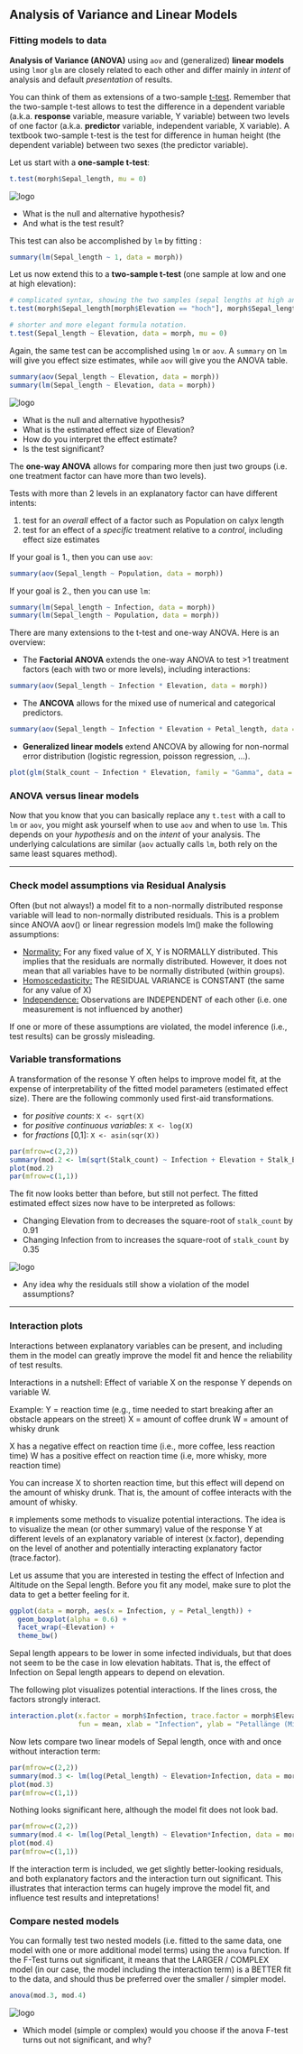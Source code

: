 ## Analysis of Variance and Linear Models

### Fitting models to data

**Analysis of Variance (ANOVA)** using `aov` and (generalized) **linear models** using `lm`or `glm` are closely related to each other and differ mainly in *intent* of analysis and default *presentation* of results.

You can think of them as extensions of a two-sample [t-test](https://en.wikipedia.org/wiki/Student%27s_t-test). Remember that the two-sample t-test allows to test the difference in a dependent variable (a.k.a. **response** variable, measure variable, Y variable) between two levels of one factor (a.k.a. **predictor** variable, independent variable, X variable). A textbook two-sample t-test is the test for difference in human height (the dependent variable) between two sexes (the predictor variable).

Let us start with a **one-sample t-test**:

```R
t.test(morph$Sepal_length, mu = 0)
```

![logo]
- What is the null and alternative hypothesis? 
- And what is the test result?

This test can also be accomplished by `lm` by fitting :

```R
summary(lm(Sepal_length ~ 1, data = morph))
```

Let us now extend this to a **two-sample t-test** (one sample at low and one at high elevation):

```R
# complicated syntax, showing the two samples (sepal lengths at high and low elevation)
t.test(morph$Sepal_length[morph$Elevation == "hoch"], morph$Sepal_length[morph$Elevation == "tief"], data = morph, mu = 0)

# shorter and more elegant formula notation. 
t.test(Sepal_length ~ Elevation, data = morph, mu = 0)
```

Again, the same test can be accomplished using `lm` or `aov`. A `summary` on `lm` will give you effect size estimates, while `aov` will give you the ANOVA table.

```R
summary(aov(Sepal_length ~ Elevation, data = morph))
summary(lm(Sepal_length ~ Elevation, data = morph))
```

![logo]
- What is the null and alternative hypothesis? 
- What is the estimated effect size of Elevation?
- How do you interpret the effect estimate?
- Is the test significant?


The **one-way ANOVA** allows for comparing more then just two groups (i.e. one treatment factor can have more than two levels). 

Tests with more than 2 levels in an explanatory factor can have different intents: 
1. test for an *overall* effect of a factor such as Population on calyx length
2. test for an effect of a *specific* treatment relative to a *control*, including effect size estimates

If your goal is 1., then you can use `aov`:

```R
summary(aov(Sepal_length ~ Population, data = morph))

```

If your goal is 2., then you can use `lm`:

```R
summary(lm(Sepal_length ~ Infection, data = morph))
summary(lm(Sepal_length ~ Population, data = morph))
```

There are many extensions to the t-test and one-way ANOVA. Here is an overview:

- The **Factorial ANOVA** extends the one-way ANOVA to test >1 treatment factors (each with two or more levels), including interactions:
```R
summary(aov(Sepal_length ~ Infection * Elevation, data = morph))

```
- The **ANCOVA** allows for the mixed use of numerical and categorical predictors.

```R
summary(aov(Sepal_length ~ Infection * Elevation + Petal_length, data = morph))
```
- **Generalized linear models** extend ANCOVA by allowing for non-normal error distribution (logistic regression, poisson regression, ...).
```R
plot(glm(Stalk_count ~ Infection * Elevation, family = "Gamma", data = morph))
```

### ANOVA versus linear models
Now that you know that you can basically replace any `t.test` with a call to `lm` or `aov`, you might ask yourself when to use `aov` and when to use `lm`. This depends on your *hypothesis* and on the *intent* of your analysis. The underlying calculations are similar (`aov` actually calls `lm`, both rely on the same least squares method).

***

### Check model assumptions via Residual Analysis
Often (but not always!) a model fit to a non-normally distributed response variable will lead to non-normally distributed residuals. This is a problem since ANOVA aov() or linear regression models lm() make the following assumptions:
  
- [Normality:](https://en.wikipedia.org/wiki/Normal_distribution) For any fixed value of X, Y is NORMALLY distributed. This implies that the residuals are normally distributed. However, it does not mean that all variables have to be normally distributed (within groups).
- [Homoscedasticity:](https://en.wikipedia.org/wiki/Homoscedasticity) The RESIDUAL VARIANCE is CONSTANT (the same for any value of X)
- [Independence:](https://en.wikipedia.org/wiki/Independence_(probability_theory)) Observations are INDEPENDENT of each other (i.e. one measurement is not influenced by another)

If one or more of these assumptions are violated, the model inference (i.e., test results) can be grossly misleading.


### Variable transformations
A transformation of the resonse Y often helps to improve model fit, at the expense of interpretability of the fitted model parameters (estimated effect size). There are the following commonly used first-aid transformations.

- for *positive counts*:               `X <- sqrt(X)`
- for *positive continuous variables*: `X <- log(X)`
- for *fractions* [0,1]:               `X <- asin(sqr(X))`

```R
par(mfrow=c(2,2))
summary(mod.2 <- lm(sqrt(Stalk_count) ~ Infection + Elevation + Stalk_Elevation, data = morph))
plot(mod.2)
par(mfrow=c(1,1))
```

The fit now looks better than before, but still not perfect. The fitted estimated effect sizes now have to be interpreted as follows:

- Changing Elevation from <high> to <tow> decreases the square-root of `stalk_count` by 0.91
- Changing Infection from <healthy> to <infected> increases the square-root of `stalk_count` by 0.35

![logo]
- Any idea why the residuals still show a violation of the model assumptions?

***

### Interaction plots
Interactions between explanatory variables can be present, and including them in the model can greatly improve the model fit and hence the reliability of test results.

Interactions in a nutshell: Effect of variable X on the response Y depends on variable W.

Example: 
Y = reaction time (e.g., time needed to start breaking after an obstacle appears on the street)
X = amount of coffee drunk 
W = amount of whisky drunk 

X has a negative effect on reaction time (i.e., more coffee, less reaction time)
W has a positive effect on reaction time (i.e, more whisky, more reaction time)

You can increase X to shorten reaction time, but this effect will depend on the amount of whisky drunk.
That is, the amount of coffee interacts with the amount of whisky.


`R` implements some methods to visualize potential interactions. The idea is to visualize the mean (or other summary) value of the response Y at different levels of an explanatory variable of interest (x.factor), depending on the level of another and potentially interacting explanatory factor (trace.factor).

Let us assume that you are interested in testing the effect of Infection and Altitude on the Sepal length. Before you fit any model, make sure to plot the data to get a better feeling for it.

```R
ggplot(data = morph, aes(x = Infection, y = Petal_length)) + 
  geom_boxplot(alpha = 0.6) + 
  facet_wrap(~Elevation) +
  theme_bw()
```

Sepal length appears to be lower in some infected individuals, but that does not seem to be the case in low elevation habitats. That is, the effect of Infection on Sepal length appears to depend on elevation.

The following plot visualizes potential interactions. If the lines cross, the factors strongly interact.

```R
interaction.plot(x.factor = morph$Infection, trace.factor = morph$Elevation, response = morph$Petal_length, 
                 fun = mean, xlab = "Infection", ylab = "Petallänge (Mittelwerte)")
```

Now lets compare two linear models of Sepal length, once with and once without interaction term:

```R
par(mfrow=c(2,2))
summary(mod.3 <- lm(log(Petal_length) ~ Elevation+Infection, data = morph))
plot(mod.3)
par(mfrow=c(1,1))
```
Nothing looks significant here, although the model fit does not look bad.

```R
par(mfrow=c(2,2))
summary(mod.4 <- lm(log(Petal_length) ~ Elevation*Infection, data = morph))
plot(mod.4)
par(mfrow=c(1,1))
```

If the interaction term is included, we get slightly better-looking residuals, and both explanatory factors and the interaction turn out significant. This illustrates that interaction terms can hugely improve the model fit, and influence test results and intepretations!

### Compare nested models
You can formally test two nested models (i.e. fitted to the same data, one model with one or more additional model terms) using the `anova` function. If the F-Test turns out significant, it means that the LARGER / COMPLEX model (in our case, the model including the interaction term) is a BETTER fit to the data, and should thus be preferred over the smaller / simpler model.

```R
anova(mod.3, mod.4)
```

![logo]
- Which model (simple or complex) would you choose if the anova F-test turns out not significant, and why?


[logo]: https://img.icons8.com/flat_round/64/000000/question-mark.png "Question"

